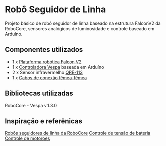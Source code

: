 # Robô Seguidor de Linha

Projeto básico de robô seguidor de linha baseado na estrutura FalconV2 da RoboCore, sensores analógicos de luminosidade e controle baseado em Arduíno.

## Componentes utilizados

* 1 x [Plataforma robótica Falcon V2](https://www.robocore.net/robotica-robocore/plataforma-robotica-falcon-v2)
* 1 x [Controladora Vespa](https://www.robocore.net/placa-robocore/vespa) baseada em Arduíno
* 2 x Sensor infravermelho [QRE-113](https://www.robocore.net/sensor-robo/sensor-de-linha-qre-analogico)
* 1 x [Cabos de conexão fêmea-fêmea](https://www.robocore.net/cabo/jumpers-femea-femea-x40-unidades)

## Bibliotecas utilizadas

RoboCore - Vespa v.1.3.0

## Inspiração e referênicas

[Robôs seguidores de linha da RoboCore](https://www.robocore.net/tutoriais/robo-seguidor-de-linha?srsltid=AfmBOoqUzbCHeBJA-cT_0MqPkqvbxXeD1cvFeGWeD1So9WrjO7PrLJ1o)
[Controle de tensão de bateria](https://www.robocore.net/tutoriais/leitura-tensao-entrada-vespa)
[Controle de motoroes](https://www.robocore.net/tutoriais/kit-iniciante-robotica-primeiros-movimentos)

